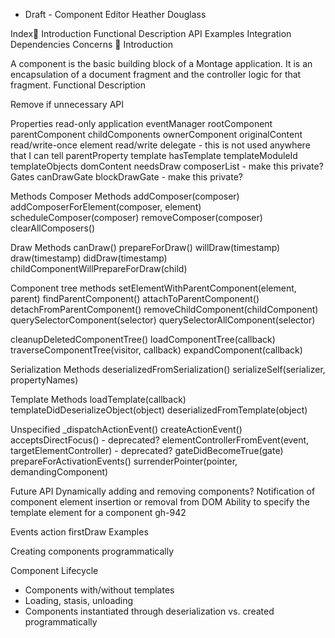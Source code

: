 - Draft -
Component	Editor Heather Douglass


Index
Introduction
Functional Description
API
Examples
Integration
Dependencies
Concerns

Introduction

A component is the basic building block of a Montage application.  It is an encapsulation of a document fragment and the controller logic for that fragment.
Functional Description

Remove if unnecessary
API

Properties
read-only
application
eventManager
rootComponent
parentComponent
childComponents
ownerComponent
originalContent
read/write-once
element
read/write
delegate - this is not used anywhere that I can tell
parentProperty
template
hasTemplate
templateModuleId
templateObjects
domContent
needsDraw
composerList	- make this private?
Gates
canDrawGate
blockDrawGate - make this private?

Methods
Composer Methods
addComposer(composer)
addComposerForElement(composer, element)
scheduleComposer(composer)
removeComposer(composer)
clearAllComposers()

Draw Methods
canDraw()
prepareForDraw()
willDraw(timestamp)
draw(timestamp)
didDraw(timestamp)
childComponentWillPrepareForDraw(child)

Component tree methods
setElementWithParentComponent(element, parent)
findParentComponent()
attachToParentComponent()
detachFromParentComponent()
removeChildComponent(childComponent)
querySelectorComponent(selector)
querySelectorAllComponent(selector)

cleanupDeletedComponentTree()
loadComponentTree(callback)
traverseComponentTree(visitor, callback)
expandComponent(callback)

Serialization Methods
deserializedFromSerialization()
serializeSelf(serializer, propertyNames)

Template Methods
loadTemplate(callback)
templateDidDeserializeObject(object)
deserializedFromTemplate(object)

Unspecified
_dispatchActionEvent()
createActionEvent()
acceptsDirectFocus() - deprecated?
elementControllerFromEvent(event, targetElementController) - deprecated?
gateDidBecomeTrue(gate)
prepareForActivationEvents()
surrenderPointer(pointer, demandingComponent)

Future API
	Dynamically adding and removing components?
	Notification of component element insertion or removal from DOM
	Ability to specify the template element for a component gh-942

Events
action
firstDraw
Examples

Creating components programmatically

Component Lifecycle

- Components with/without templates
- Loading, stasis, unloading
- Components instantiated through deserialization vs. created programmatically